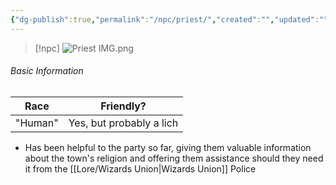 ```yaml
---
{"dg-publish":true,"permalink":"/npc/priest/","created":"","updated":""}
---
```



> [!npc]
> ![Priest IMG.png](/img/user/z_Assets/Priest%20IMG.png)

 ###### Basic Information 
 
| **Race** | **Friendly?**            |
| -------- | ------------------------ |
| "Human"  | Yes, but probably a lich |

- Has been helpful to the party so far, giving them valuable information about the town's religion and offering them assistance should they need it from the [[Lore/Wizards Union\|Wizards Union]] Police
